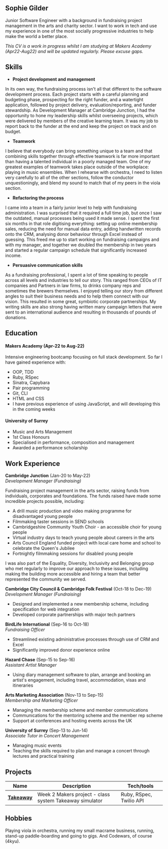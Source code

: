 ## Sophie Gilder

Junior Software Engineer with a background in fundraising project management in the arts and charity sector. I want to work in tech and use my experience in one of the most socially progressive industries to help make the world a better place.

_This CV is a work in progress whilst I am studying at Makers Academy (Apr22-Aug22) and will be updated regularly. Please excuse gaps._

## Skills

- **Project development and management**

In its own way, the fundraising process isn't all that different to the software development process. Each project starts with a careful planning and budgeting phase, prospecting for the right funder, and a watertight application, followed by project delivery, evaluation/reporting, and funder stewardship. As Development Manager at Cambridge Junction, I had the opportunity to hone my leadership skills whilst overseeing projects, which were delivered by members of the creative learning team. It was my job to report back to the funder at the end and keep the project on track and on budget.

- **Teamwork**

I believe that everybody can bring something unique to a team and that combining skills together through effective teamwork is far more important than having a talented individual in a poorly managed team. One of my greatest examples of teamwork takes place outside of the workplace: playing in music ensembles. When I rehearse with orchestra, I need to listen very carefully to all of the other sections, follow the conductor unquestioningly, and blend my sound to match that of my peers in the viola section.

- **Refactoring the process**

I came into a team in a fairly junior level to help with fundraising administration. I was surprised that it required a full time job, but once I saw the outdated, manual processes being used it made sense. I spent the first six months in that role digitising everything: setting up online membership sales, reducing the need for manual data entry, adding handwritten records onto the CRM, analysing donor behaviour through Excel instead of guessing. This freed me up to start working on fundraising campaigns and with my manager, and together we doubled the membership in two years and started a regular campaign schedule that significantly increased income.

- **Persuasive communication skills**

As a fundraising professional, I spent a lot of time speaking to people across all levels and industries to tell our story. This ranged from CEOs of IT companies and Partners in law firms, to drinks company reps and sometimes the brewers themselves. I enjoyed telling our story from different angles to suit their business needs and to help them connect with our vision. This resulted in some great, symbiotic corporate partnerships. My writing skills are also strong having written many campaign letters that were sent to an international audience and resulting in thousands of pounds of donations.

## Education

#### Makers Academy (Apr-22 to Aug-22)

Intensive engineering bootcamp focusing on full stack development. So far I have gained experience with:
- OOP, TDD
- Ruby, RSpec
- Sinatra, Capybara
- Pair programming
- Git, CLI
- HTML and CSS
- I have previous experience of using JavaScript, and will developing this in the coming weeks 

#### University of Surrey

- Music and Arts Management
- 1st Class Honours
- Specialised in performance, composition and management
- Awarded a performance scholarship

## Work Experience

**Cambridge Junction** (Jan-20 to May-22)  
_Development Manager (Fundraising)_

Fundraising project management in the arts sector, raising funds from individuals, corporates and foundations. The funds raised have made some incredible projects possible, including:

- A drill music production and video making programme for disadvantaged young people
- Filmmaking taster sessions in SEND schools
- Cambridgeshire Community Youth Choir - an accessible choir for young people
- Virtual industry days to teach young people about careers in the arts
- Arts Council England funded project with local care home and school to celebrate the Queen's Jubilee
- Fortnightly filmmaking sessions for disabled young people

I was also part of the Equality, Diversity, Inclusivity and Belonging group who met regularly to improve our approach to these issues, including making the building more accessible and hiring a team that better represented the community we served.

**Cambridge City Council & Cambridge Folk Festival** (Oct-18 to Dec-19)  
_Development Manager (Fundraising)_

- Designed and implemented a new membership scheme, including specification for web integration
- Developed corporate partnerships with major tech partners

**BirdLife International** (Sep-16 to Oct-18)  
_Fundraising Officer_

- Streamlined existing administrative processes through use of CRM and Excel
- Significantly improved donor experience online

**Hazard Chase** (Sep-15 to Sep-16)  
_Assistant Artist Manager_

- Using diary management software to plan, arrange and booking an artist's engagement, including travel, accommodation,  visas and itineraries

**Arts Marketing Association** (Nov-13 to Sep-15)  
_Membership and Marketing Officer_

- Managing the membership scheme and member communications
- Communications for the mentoring scheme and the member rep scheme
- Support at conferences and hosting events across the UK

**University of Surrey** (Sep-13 to Jun-14)  
_Associate Tutor in Concert Management_

- Managing music events
- Teaching the skills required to plan and manage a concert through lectures and practical training

## Projects

| Name                             | Description                                            | Tech/tools        |
| -------------------------------- | ------------------------------------------------------ | ----------------- |
| [**Takeaway**](https://github.com/sophiegilder/golden-square/tree/main/takeaway)          | Week 2 Makers project - class system Takeaway simulator | Ruby, RSpec, Twilio API            |

## Hobbies

Playing viola in orchestra, running my small macrame business, running, stand-up paddle-boarding and going to gigs. And Codewars, of course (4kyu).